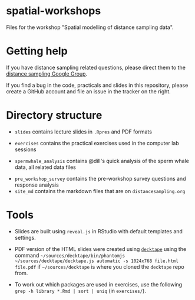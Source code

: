 spatial-workshops
=================

Files for the workshop "Spatial modelling of distance sampling data".

# Getting help

If you have distance sampling related questions, please direct them to the [distance sampling Google Group](https://groups.google.com/forum/#!forum/distance-sampling).

If you find a bug in the code, practicals and slides in this repository, please create a GitHub account and file an issue in the tracker on the right.

# Directory structure

- `slides` contains lecture slides in `.Rpres` and PDF formats
* `exercises` contains the practical exercises used in the computer lab sessions
- `spermwhale_analysis` contains @dill's quick analysis of the sperm whale data, all related data files
* `pre_workshop_survey` contains the pre-workshop survey questions and response analysis
* `site_md` contains the markdown files that are on `distancesampling.org`


# Tools

* Slides are built using `reveal.js` in RStudio with default templates and settings.
- PDF version of the HTML slides were created using [`decktape`](https://github.com/astefanutti/decktape) using the command `~/sources/decktape/bin/phantomjs ~/sources/decktape/decktape.js automatic -s 1024x768 file.html file.pdf` if `~/sources/decktape` is where you cloned the `decktape` repo from.
* To work out which packages are used in exercises, use the following `grep -h library *.Rmd | sort | uniq` (in `exercises/`).

